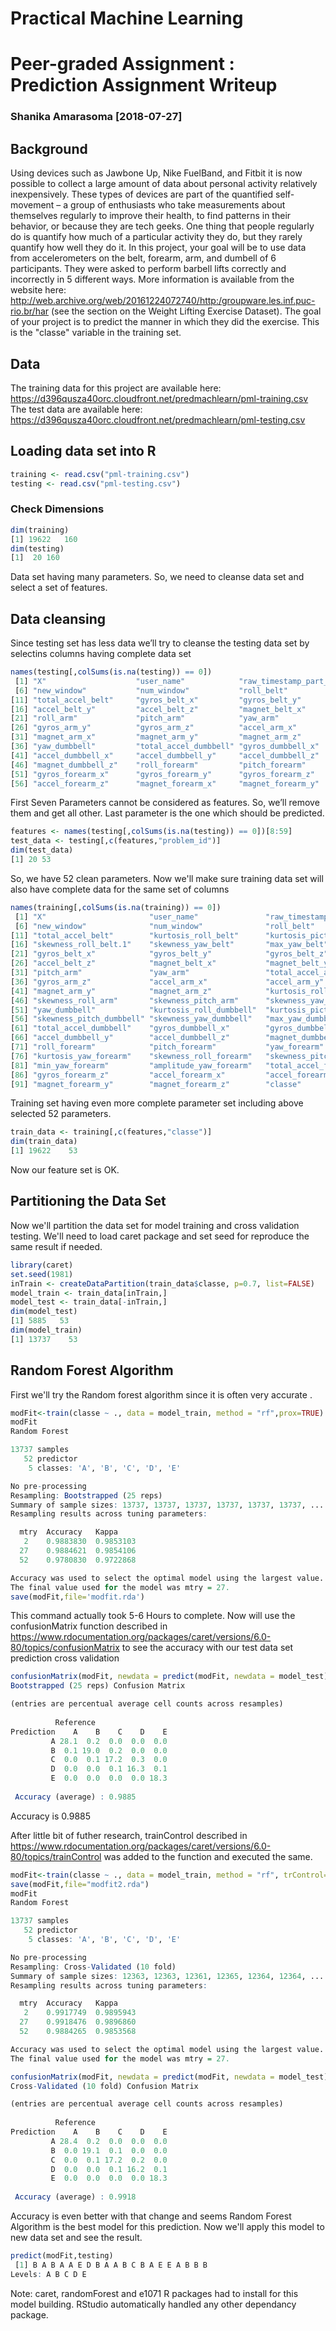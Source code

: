# Practical Machine Learning
# Peer-graded Assignment : Prediction Assignment Writeup
### Shanika Amarasoma [2018-07-27]
## Background
Using devices such as Jawbone Up, Nike FuelBand, and Fitbit it is now possible to collect a large amount of data about personal activity relatively inexpensively. These types of devices are part of the quantified self-movement – a group of enthusiasts who take measurements about themselves regularly to improve their health, to find patterns in their behavior, or because they are tech geeks. One thing that people regularly do is quantify how much of a particular activity they do, but they rarely quantify how well they do it. In this project, your goal will be to use data from accelerometers on the belt, forearm, arm, and dumbell of 6 participants. They were asked to perform barbell lifts correctly and incorrectly in 5 different ways. More information is available from the website here: http://web.archive.org/web/20161224072740/http:/groupware.les.inf.puc-rio.br/har (see the section on the Weight Lifting Exercise Dataset). The goal of your project is to predict the manner in which they did the exercise. This is the "classe" variable in the training set. 

## Data
The training data for this project are available here:
https://d396qusza40orc.cloudfront.net/predmachlearn/pml-training.csv
The test data are available here:
https://d396qusza40orc.cloudfront.net/predmachlearn/pml-testing.csv

## Loading data set into R
```R
training <- read.csv("pml-training.csv")
testing <- read.csv("pml-testing.csv")
```
### Check Dimensions
```R
dim(training)
[1] 19622   160
dim(testing)
[1]  20 160
```
Data set having many parameters. So, we need to cleanse data set and select a set of features. 

## Data cleansing
Since testing set has less data we’ll try to cleanse the testing data set by selectins columns having complete data set

```R
names(testing[,colSums(is.na(testing)) == 0])
 [1] "X"                    "user_name"            "raw_timestamp_part_1" "raw_timestamp_part_2" "cvtd_timestamp"      
 [6] "new_window"           "num_window"           "roll_belt"            "pitch_belt"           "yaw_belt"            
[11] "total_accel_belt"     "gyros_belt_x"         "gyros_belt_y"         "gyros_belt_z"         "accel_belt_x"        
[16] "accel_belt_y"         "accel_belt_z"         "magnet_belt_x"        "magnet_belt_y"        "magnet_belt_z"       
[21] "roll_arm"             "pitch_arm"            "yaw_arm"              "total_accel_arm"      "gyros_arm_x"         
[26] "gyros_arm_y"          "gyros_arm_z"          "accel_arm_x"          "accel_arm_y"          "accel_arm_z"         
[31] "magnet_arm_x"         "magnet_arm_y"         "magnet_arm_z"         "roll_dumbbell"        "pitch_dumbbell"      
[36] "yaw_dumbbell"         "total_accel_dumbbell" "gyros_dumbbell_x"     "gyros_dumbbell_y"     "gyros_dumbbell_z"    
[41] "accel_dumbbell_x"     "accel_dumbbell_y"     "accel_dumbbell_z"     "magnet_dumbbell_x"    "magnet_dumbbell_y"   
[46] "magnet_dumbbell_z"    "roll_forearm"         "pitch_forearm"        "yaw_forearm"          "total_accel_forearm" 
[51] "gyros_forearm_x"      "gyros_forearm_y"      "gyros_forearm_z"      "accel_forearm_x"      "accel_forearm_y"     
[56] "accel_forearm_z"      "magnet_forearm_x"     "magnet_forearm_y"     "magnet_forearm_z"     "problem_id"   
```
First Seven Parameters cannot be considered as features. So, we’ll remove them and get all other. Last parameter is the one which should be predicted.

```R
features <- names(testing[,colSums(is.na(testing)) == 0])[8:59]
test_data <- testing[,c(features,"problem_id")]
dim(test_data)
[1] 20 53
```
So, we have 52 clean parameters.
Now we'll make sure training data set will also have complete data for the same set of columns
```R
names(training[,colSums(is.na(training)) == 0])
 [1] "X"                       "user_name"               "raw_timestamp_part_1"    "raw_timestamp_part_2"    "cvtd_timestamp"         
 [6] "new_window"              "num_window"              "roll_belt"               "pitch_belt"              "yaw_belt"               
[11] "total_accel_belt"        "kurtosis_roll_belt"      "kurtosis_picth_belt"     "kurtosis_yaw_belt"       "skewness_roll_belt"     
[16] "skewness_roll_belt.1"    "skewness_yaw_belt"       "max_yaw_belt"            "min_yaw_belt"            "amplitude_yaw_belt"     
[21] "gyros_belt_x"            "gyros_belt_y"            "gyros_belt_z"            "accel_belt_x"            "accel_belt_y"           
[26] "accel_belt_z"            "magnet_belt_x"           "magnet_belt_y"           "magnet_belt_z"           "roll_arm"               
[31] "pitch_arm"               "yaw_arm"                 "total_accel_arm"         "gyros_arm_x"             "gyros_arm_y"            
[36] "gyros_arm_z"             "accel_arm_x"             "accel_arm_y"             "accel_arm_z"             "magnet_arm_x"           
[41] "magnet_arm_y"            "magnet_arm_z"            "kurtosis_roll_arm"       "kurtosis_picth_arm"      "kurtosis_yaw_arm"       
[46] "skewness_roll_arm"       "skewness_pitch_arm"      "skewness_yaw_arm"        "roll_dumbbell"           "pitch_dumbbell"         
[51] "yaw_dumbbell"            "kurtosis_roll_dumbbell"  "kurtosis_picth_dumbbell" "kurtosis_yaw_dumbbell"   "skewness_roll_dumbbell" 
[56] "skewness_pitch_dumbbell" "skewness_yaw_dumbbell"   "max_yaw_dumbbell"        "min_yaw_dumbbell"        "amplitude_yaw_dumbbell" 
[61] "total_accel_dumbbell"    "gyros_dumbbell_x"        "gyros_dumbbell_y"        "gyros_dumbbell_z"        "accel_dumbbell_x"       
[66] "accel_dumbbell_y"        "accel_dumbbell_z"        "magnet_dumbbell_x"       "magnet_dumbbell_y"       "magnet_dumbbell_z"      
[71] "roll_forearm"            "pitch_forearm"           "yaw_forearm"             "kurtosis_roll_forearm"   "kurtosis_picth_forearm" 
[76] "kurtosis_yaw_forearm"    "skewness_roll_forearm"   "skewness_pitch_forearm"  "skewness_yaw_forearm"    "max_yaw_forearm"        
[81] "min_yaw_forearm"         "amplitude_yaw_forearm"   "total_accel_forearm"     "gyros_forearm_x"         "gyros_forearm_y"        
[86] "gyros_forearm_z"         "accel_forearm_x"         "accel_forearm_y"         "accel_forearm_z"         "magnet_forearm_x"       
[91] "magnet_forearm_y"        "magnet_forearm_z"        "classe"  
```
Training set having even more complete parameter set including above selected 52 parameters.
```R
train_data <- training[,c(features,"classe")]
dim(train_data)
[1] 19622    53
```
Now our feature set is OK.

## Partitioning the Data Set
Now we'll partition the data set for model training and cross validation testing. We'll need to load caret package and set seed for reproduce the same result if needed. 
```R
library(caret)
set.seed(1981)
inTrain <- createDataPartition(train_data$classe, p=0.7, list=FALSE)
model_train <- train_data[inTrain,]
model_test <- train_data[-inTrain,]
dim(model_test)
[1] 5885   53
dim(model_train)
[1] 13737    53
```
## Random Forest Algorithm
First we'll try the Random forest algorithm since it is often very accurate . 
```R
modFit<-train(classe ~ ., data = model_train, method = "rf",prox=TRUE)
modFit
Random Forest 

13737 samples
   52 predictor
    5 classes: 'A', 'B', 'C', 'D', 'E' 

No pre-processing
Resampling: Bootstrapped (25 reps) 
Summary of sample sizes: 13737, 13737, 13737, 13737, 13737, 13737, ... 
Resampling results across tuning parameters:

  mtry  Accuracy   Kappa    
   2    0.9883830  0.9853103
  27    0.9884621  0.9854106
  52    0.9780830  0.9722868

Accuracy was used to select the optimal model using the largest value.
The final value used for the model was mtry = 27.
save(modFit,file='modfit.rda')
```
This command actually took 5-6 Hours to complete. Now will use the confusionMatrix function described in https://www.rdocumentation.org/packages/caret/versions/6.0-80/topics/confusionMatrix to see the accuracy with our test data set prediction cross validation

```R
confusionMatrix(modFit, newdata = predict(modFit, newdata = model_test))
Bootstrapped (25 reps) Confusion Matrix 

(entries are percentual average cell counts across resamples)
 
          Reference
Prediction    A    B    C    D    E
         A 28.1  0.2  0.0  0.0  0.0
         B  0.1 19.0  0.2  0.0  0.0
         C  0.0  0.1 17.2  0.3  0.0
         D  0.0  0.0  0.1 16.3  0.1
         E  0.0  0.0  0.0  0.0 18.3
                            
 Accuracy (average) : 0.9885
 ```
 Accuracy is 0.9885
 
After little bit of futher research, trainControl described in https://www.rdocumentation.org/packages/caret/versions/6.0-80/topics/trainControl was added to the function and executed the same.
```R
modFit<-train(classe ~ ., data = model_train, method = "rf", trControl=trainControl(method="cv",number=10),prox=TRUE,verbose=TRUE,allowParallel=TRUE)
save(modFit,file="modfit2.rda")
modFit
Random Forest 

13737 samples
   52 predictor
    5 classes: 'A', 'B', 'C', 'D', 'E' 

No pre-processing
Resampling: Cross-Validated (10 fold) 
Summary of sample sizes: 12363, 12363, 12361, 12365, 12364, 12364, ... 
Resampling results across tuning parameters:

  mtry  Accuracy   Kappa    
   2    0.9917749  0.9895943
  27    0.9918476  0.9896860
  52    0.9884265  0.9853568

Accuracy was used to select the optimal model using the largest value.
The final value used for the model was mtry = 27.

confusionMatrix(modFit, newdata = predict(modFit, newdata = model_test))
Cross-Validated (10 fold) Confusion Matrix 

(entries are percentual average cell counts across resamples)
 
          Reference
Prediction    A    B    C    D    E
         A 28.4  0.2  0.0  0.0  0.0
         B  0.0 19.1  0.1  0.0  0.0
         C  0.0  0.1 17.2  0.2  0.0
         D  0.0  0.0  0.1 16.2  0.1
         E  0.0  0.0  0.0  0.0 18.3
                            
 Accuracy (average) : 0.9918
```
Accuracy is even better with that change and seems Random Forest Algorithm is the best model for this prediction. 
Now we'll apply this model to new data set and see the result.
```R
predict(modFit,testing)
 [1] B A B A A E D B A A B C B A E E A B B B
Levels: A B C D E
```
Note: caret, randomForest and e1071 R packages had to install for this model building. RStudio automatically handled any other dependancy package. 
